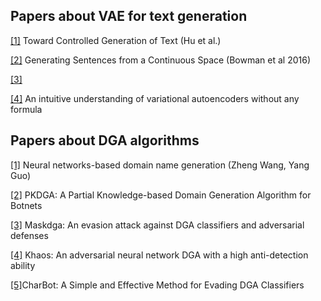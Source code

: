 ## Papers about VAE for text generation

[[1]](https://arxiv.org/abs/1703.00955) Toward Controlled Generation of Text (Hu et al.)

[[2]](https://arxiv.org/abs/1511.06349) Generating Sentences from a Continuous Space (Bowman et al 2016)

[[3]](https://github.com/NicGian/text_VAE)

[[4]](https://hsaghir.github.io/data_science/denoising-vs-variational-autoencoder/) An intuitive understanding of variational autoencoders without any formula

## Papers about DGA algorithms

[[1]](https://www.dropbox.com/s/h72o29ruiy6zatm/1-s2.0-S2214212621001629-main.pdf?dl=1) Neural networks-based domain name generation (Zheng Wang, Yang Guo)

[[2]](https://arxiv.org/abs/2212.04234) PKDGA: A Partial Knowledge-based Domain Generation Algorithm for Botnets

[[3]](https://www.researchgate.net/publication/344814944_MaskDGA_An_Evasion_Attack_Against_DGA_Classifiers_and_Adversarial_Defenses) Maskdga: An evasion attack against DGA classifiers and adversarial defenses

[[4]](https://www.dropbox.com/s/nmy00pm5r649gcq/yun2019.pdf?dl=1) Khaos: An adversarial neural network DGA with a high anti-detection ability

[[5]](https://arxiv.org/pdf/1905.01078.pdf)CharBot: A Simple and Effective Method for Evading DGA Classifiers
